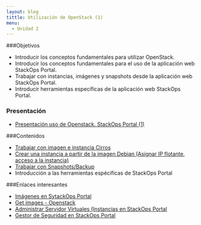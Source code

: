 ```yaml
---
layout: blog
tittle: Utilización de OpenStack (1)
menu:
  - Unidad 2
---
```

###Objetivos

* Introducir los conceptos fundamentales para utilizar OpenStack.
* Introducir los conceptos fundamentales para el uso de la aplicación web StackOps Portal.
* Trabajar con instancias, imágenes y snapshots desde la aplicación web StackOps Portal.
* Introducir herramientas específicas de la aplicación web StackOps Portal.

### Presentación

* [Presentación uso de Openstack. StackOps Portal (1)](presentacion)

###Contenidos

* [Trabajar con imagen e instancia Cirros](demo1)
* [Crear una instancia a partir de la imagen Debian (Asignar IP flotante, acceso a la instancia)](demo2)
* [Trabajar con Snapshots/Backup](demo3)
* Introducción a las herramientas espécificas de StackOps Portal


###Enlaces interesantes

* [Imágenes en SytackOps Portal](https://docs.stackops.net/virtual-images-plugin-es.html)
* [Get images - Openstack](http://docs.openstack.org/image-guide/content/ch_obtaining_images.html)
* [Administrar Servidor Virtuales (Instancias en StackOps Portal](https://docs.stackops.net/virtual-servers-plugin-es.html)
* [Gestor de Seguridad en StackOps Portal](https://docs.stackops.net/security-plugin-es.html)

